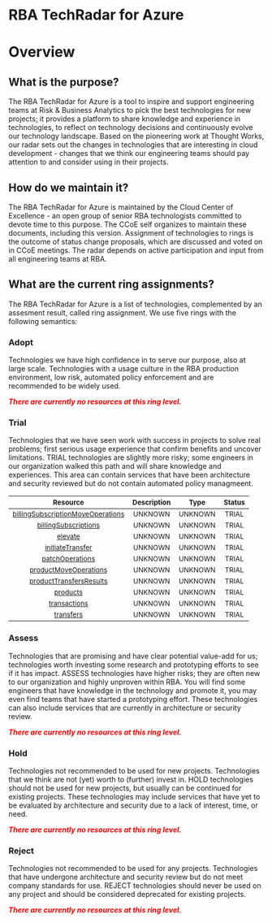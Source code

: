 
RBA TechRadar for Azure
=======================

# Overview

## What is the purpose?


The RBA TechRadar for Azure is a tool to inspire and support engineering teams at Risk & Business Analytics to pick the best technologies for new projects; it provides a platform to share knowledge and experience in technologies, to reflect on technology decisions and continuously evolve our technology landscape.  Based on the pioneering work at Thought Works, our radar sets out the changes in technologies that are interesting in cloud development - changes that we think our engineering teams should pay attention to and consider using in their projects.
## How do we maintain it?


The RBA TechRadar for Azure is maintained by the Cloud Center of Excellence - an open group of senior RBA technologists committed to devote time to this purpose.  The CCoE self organizes to maintain these documents, including this version.  Assignment of technologies to rings is the outcome of status change proposals, which are discussed and voted on in CCoE meetings.  The radar depends on active participation and input from all engineering teams at RBA.
## What are the current ring assignments?


The RBA TechRadar for Azure is a list of technologies, complemented by an assesment result, called ring assignment.  We use five rings with the following semantics:
### Adopt


Technologies we have high confidence in to serve our purpose, also at large scale.  Technologies with a usage culture in the RBA production environment, low risk, automated policy enforcement and are recommended to be widely used.  
  
***<font color="red"> There are currently no resources at this ring level. </font>***
### Trial


Technologies that we have seen work with success in projects to solve real problems;  first serious usage experience that confirm benefits and uncover limitations.  TRIAL technologies are slightly more risky; some engineers in our organization walked this path and will share knowledge and experiences.  This area can contain services that have been architecture and security reviewed but do not contain automated policy managmeent.  

|<sub>Resource</sub>|<sub>Description</sub>|<sub>Type</sub>|<sub>Status</sub>|
| :---: | :---: | :---: | :---: |
|<sub>[billingSubscriptionMoveOperations](https://github.com/openrba/python-azure-techradar/tree/master/Microsoft.Compute/billingAccounts/invoiceSections/billingSubscriptionMoveOperations)</sub>|<sub>UNKNOWN</sub>|<sub>UNKNOWN</sub>|<sub>TRIAL</sub>|
|<sub>[billingSubscriptions](https://github.com/openrba/python-azure-techradar/tree/master/Microsoft.Compute/billingAccounts/invoiceSections/billingSubscriptions)</sub>|<sub>UNKNOWN</sub>|<sub>UNKNOWN</sub>|<sub>TRIAL</sub>|
|<sub>[elevate](https://github.com/openrba/python-azure-techradar/tree/master/Microsoft.Compute/billingAccounts/invoiceSections/elevate)</sub>|<sub>UNKNOWN</sub>|<sub>UNKNOWN</sub>|<sub>TRIAL</sub>|
|<sub>[initiateTransfer](https://github.com/openrba/python-azure-techradar/tree/master/Microsoft.Compute/billingAccounts/invoiceSections/initiateTransfer)</sub>|<sub>UNKNOWN</sub>|<sub>UNKNOWN</sub>|<sub>TRIAL</sub>|
|<sub>[patchOperations](https://github.com/openrba/python-azure-techradar/tree/master/Microsoft.Compute/billingAccounts/invoiceSections/patchOperations)</sub>|<sub>UNKNOWN</sub>|<sub>UNKNOWN</sub>|<sub>TRIAL</sub>|
|<sub>[productMoveOperations](https://github.com/openrba/python-azure-techradar/tree/master/Microsoft.Compute/billingAccounts/invoiceSections/productMoveOperations)</sub>|<sub>UNKNOWN</sub>|<sub>UNKNOWN</sub>|<sub>TRIAL</sub>|
|<sub>[productTransfersResults](https://github.com/openrba/python-azure-techradar/tree/master/Microsoft.Compute/billingAccounts/invoiceSections/productTransfersResults)</sub>|<sub>UNKNOWN</sub>|<sub>UNKNOWN</sub>|<sub>TRIAL</sub>|
|<sub>[products](https://github.com/openrba/python-azure-techradar/tree/master/Microsoft.Compute/billingAccounts/invoiceSections/products)</sub>|<sub>UNKNOWN</sub>|<sub>UNKNOWN</sub>|<sub>TRIAL</sub>|
|<sub>[transactions](https://github.com/openrba/python-azure-techradar/tree/master/Microsoft.Compute/billingAccounts/invoiceSections/transactions)</sub>|<sub>UNKNOWN</sub>|<sub>UNKNOWN</sub>|<sub>TRIAL</sub>|
|<sub>[transfers](https://github.com/openrba/python-azure-techradar/tree/master/Microsoft.Compute/billingAccounts/invoiceSections/transfers)</sub>|<sub>UNKNOWN</sub>|<sub>UNKNOWN</sub>|<sub>TRIAL</sub>|

### Assess


Technologies that are promising and have clear potential value-add for us; technologies worth investing some research and prototyping efforts to see if it has impact.  ASSESS technologies have higher risks;  they are often new to our organization and highly unproven within RBA.  You will find some engineers that have knowledge in the technology and promote it, you may even find teams that have started a prototyping effort.  These technologies can also include services that are currently in architecture or security review.  
  
***<font color="red"> There are currently no resources at this ring level. </font>***
### Hold


Technologies not recommended to be used for new projects. Technologies that we think are not (yet) worth to (further) invest in.  HOLD technologies should not be used for new projects, but usually can be continued for existing projects.  These technologies may include services that have yet to be evaluated by architecture and security due to a lack of interest, time, or need.  
  
***<font color="red"> There are currently no resources at this ring level. </font>***
### Reject


Technologies not recommended to be used for any projects. Technologies that have undergone architecture and security review but do not meet company standards for use.  REJECT technologies should never be used on any project and should be considered deprecated for existing projects.  
  
***<font color="red"> There are currently no resources at this ring level. </font>***